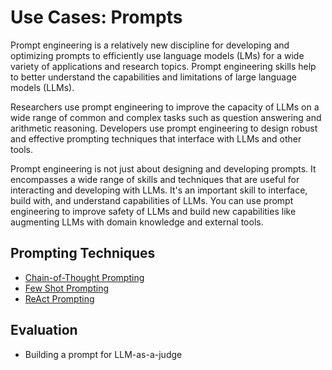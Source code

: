 # Use Cases: Prompts

Prompt engineering is a relatively new discipline for developing and optimizing prompts to efficiently use language models (LMs) for a wide variety of applications and research topics. Prompt engineering skills help to better understand the capabilities and limitations of large language models (LLMs).

Researchers use prompt engineering to improve the capacity of LLMs on a wide range of common and complex tasks such as question answering and arithmetic reasoning. Developers use prompt engineering to design robust and effective prompting techniques that interface with LLMs and other tools.

Prompt engineering is not just about designing and developing prompts. It encompasses a wide range of skills and techniques that are useful for interacting and developing with LLMs. It's an important skill to interface, build with, and understand capabilities of LLMs. You can use prompt engineering to improve safety of LLMs and build new capabilities like augmenting LLMs with domain knowledge and external tools.

## Prompting Techniques

* [Chain-of-Thought Prompting](https://www.promptingguide.ai/techniques/cot)&#x20;
* [Few Shot Prompting](https://www.promptingguide.ai/techniques/fewshot)&#x20;
* [ReAct Prompting](https://www.promptingguide.ai/techniques/react)&#x20;

## Evaluation

* Building a prompt for LLM-as-a-judge



